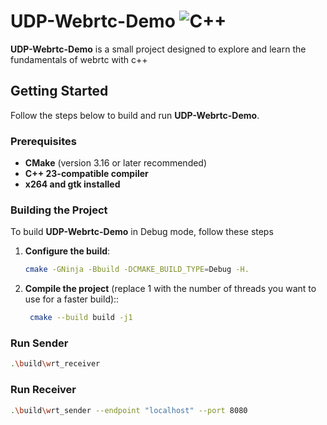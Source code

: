 # UDP-Webrtc-Demo ![C++](https://img.shields.io/badge/c++-%2300599C.svg?style=for-the-badge&logo=c%2B%2B&logoColor=white)

**UDP-Webrtc-Demo** is a small project designed to explore and learn the fundamentals of webrtc with c++

## Getting Started

Follow the steps below to build and run **UDP-Webrtc-Demo**.

### Prerequisites

- **CMake** (version 3.16 or later recommended)
- **C++ 23-compatible compiler**
- **x264 and gtk installed**

### Building the Project

To build **UDP-Webrtc-Demo** in Debug mode, follow these steps

1. **Configure the build**:
   ```bash
   cmake -GNinja -Bbuild -DCMAKE_BUILD_TYPE=Debug -H.
   ```
2. **Compile the project** (replace 1 with the number of threads you want to use for a faster build)::
   ```bash
    cmake --build build -j1
   ```

### Run Sender

```bash
.\build\wrt_receiver
```

### Run Receiver

```bash
.\build\wrt_sender --endpoint "localhost" --port 8080
```